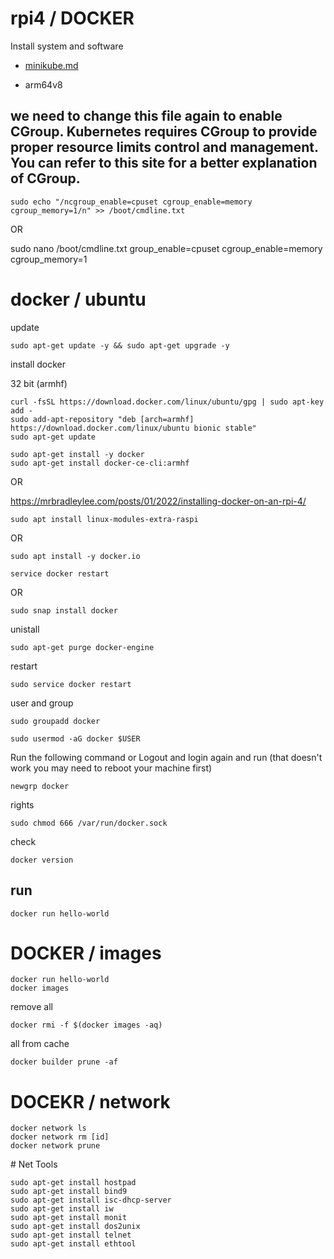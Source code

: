 # rpi4 / DOCKER
Install system and software 

+ [minikube.md](minikube.md)

+ arm64v8

## we need to change this file again to enable CGroup. Kubernetes requires CGroup to provide proper resource limits control and management. You can refer to this site for a better explanation of CGroup.

    sudo echo "/ncgroup_enable=cpuset cgroup_enable=memory cgroup_memory=1/n" >> /boot/cmdline.txt

OR

sudo nano /boot/cmdline.txt
group_enable=cpuset cgroup_enable=memory cgroup_memory=1



# docker / ubuntu

update

    sudo apt-get update -y && sudo apt-get upgrade -y

install docker

32 bit (armhf)

    curl -fsSL https://download.docker.com/linux/ubuntu/gpg | sudo apt-key add -
    sudo add-apt-repository "deb [arch=armhf] https://download.docker.com/linux/ubuntu bionic stable"
    sudo apt-get update
    
    sudo apt-get install -y docker
    sudo apt-get install docker-ce-cli:armhf

OR

https://mrbradleylee.com/posts/01/2022/installing-docker-on-an-rpi-4/


    sudo apt install linux-modules-extra-raspi
    
OR

    sudo apt install -y docker.io
    
    service docker restart


OR

    sudo snap install docker

unistall

    sudo apt-get purge docker-engine

restart

    sudo service docker restart
    
user and group 

    sudo groupadd docker

    sudo usermod -aG docker $USER


Run the following command or Logout and login again and run (that doesn't work you may need to reboot your machine first)

    newgrp docker


rights

    sudo chmod 666 /var/run/docker.sock

check

    docker version



## run

    docker run hello-world

# DOCKER / images

    docker run hello-world
    docker images

remove all

    docker rmi -f $(docker images -aq)
 
all from cache

    docker builder prune -af
    

# DOCEKR / network


    docker network ls
    docker network rm [id]
    docker network prune
    

# Net Tools

    sudo apt-get install hostpad
    sudo apt-get install bind9
    sudo apt-get install isc-dhcp-server
    sudo apt-get install iw
    sudo apt-get install monit
    sudo apt-get install dos2unix
    sudo apt-get install telnet
    sudo apt-get install ethtool
  
